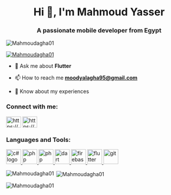 <h1 align="center">Hi 👋, I'm Mahmoud Yasser</h1>
<h3 align="center">A passionate mobile developer from Egypt</h3>

<p align="left"> <img src="https://komarev.com/ghpvc/?username=Mahmoudagha01&label=Profile%20views&color=0e75b6&style=flat" alt="Mahmoudagha01" /> </p>
<p align="left"> <a href="https://github.com/ryo-ma/github-profile-trophy"><img src="https://github-profile-trophy.vercel.app/?username=Mahmoudagha01" alt="Mahmoudagha01" /></a> </p>




- 💬 Ask me about **Flutter**

- 📫 How to reach me **moodyalagha95@gmail.com**

- 📄 Know about my experiences 

<h3 align="left">Connect with me:</h3>
<p align="left">
<a href="https://www.linkedin.com/in/mahmoudysleim/" target="blank"><img align="center" src="https://raw.githubusercontent.com/rahuldkjain/github-profile-readme-generator/master/src/images/icons/Social/linked-in-alt.svg" alt="https://www.linkedin.com/in/mahmoudysleim/" height="30" width="40" /></a>
<a href="https://fb.com/https://www.facebook.com/profile.php?id=100009746171144" target="blank"><img align="center" src="https://raw.githubusercontent.com/rahuldkjain/github-profile-readme-generator/master/src/images/icons/Social/facebook.svg" alt="https://www.facebook.com/" height="30" width="40" /></a>
</p>

<h3 align="left">Languages and Tools:</h3>
<p align="left"> <a href="https://www.freeiconspng.com/img/28402" title="Image from freeiconspng.com"><img src="https://www.freeiconspng.com/uploads/c-logo-icon-18.png" width="40" alt="c# logo download icon" width="40" height="40" /></a><a href="https://www.php.net" target="_blank" rel="noreferrer"> <img src="https://www.php.net/images/logos/php-med-trans.png" alt="php" width="40" height="40"/> </a><a href="https://www.laravel.com" target="_blank" rel="noreferrer"> <img src="https://github.com/laravel/art/blob/master/logo-mark/4%20PNG/1%20PMS/laravel-mark-PMS-red-1788C.png" alt="php" width="40" height="40"/> </a> <a href="https://dart.dev" target="_blank" rel="noreferrer"> <img src="https://www.vectorlogo.zone/logos/dartlang/dartlang-icon.svg" alt="dart" width="40" height="40"/> </a> <a href="https://firebase.google.com/" target="_blank" rel="noreferrer"> <img src="https://www.vectorlogo.zone/logos/firebase/firebase-icon.svg" alt="firebase" width="40" height="40"/> </a> <a href="https://flutter.dev" target="_blank" rel="noreferrer"> <img src="https://www.vectorlogo.zone/logos/flutterio/flutterio-icon.svg" alt="flutter" width="40" height="40"/> </a> <a href="https://git-scm.com/" target="_blank" rel="noreferrer"> <img src="https://www.vectorlogo.zone/logos/git-scm/git-scm-icon.svg" alt="git" width="40" height="40"/> </a> </p>

<p><img align="left" src="https://github-readme-stats.vercel.app/api/top-langs?username=Mahmoudagha01&show_icons=true&locale=en&layout=compact" alt="Mahmoudagha01" /></p>

<p>&nbsp;<img align="center" src="https://github-readme-stats.vercel.app/api?username=Mahmoudagha01&show_icons=true&locale=en" alt="Mahmoudagha01" /></p>

<p><img align="center" src="https://github-readme-streak-stats.herokuapp.com/?user=Mahmoudagha01&" alt="Mahmoudagha01" /></p>


